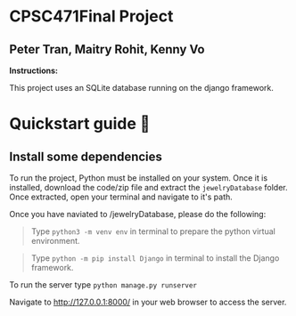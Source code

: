 # CPSC471Final Project
## Peter Tran, Maitry Rohit, Kenny Vo

**Instructions:** 
 
This project uses an SQLite database running on the django framework. 

# Quickstart guide :rocket:

## Install some dependencies

To run the project, Python must be installed on your system. Once it is installed, download the code/zip file and extract the `jewelryDatabase` folder. Once extracted, open your terminal and navigate to it's path. 

Once you have naviated to /jewelryDatabase, please do the following:

> Type `python3 -m venv env` in terminal to prepare the python virtual environment.

> Type `python -m pip install Django` in terminal to install the Django framework.

To run the server type `python manage.py runserver`

Navigate to http://127.0.0.1:8000/ in your web browser to access the server.

